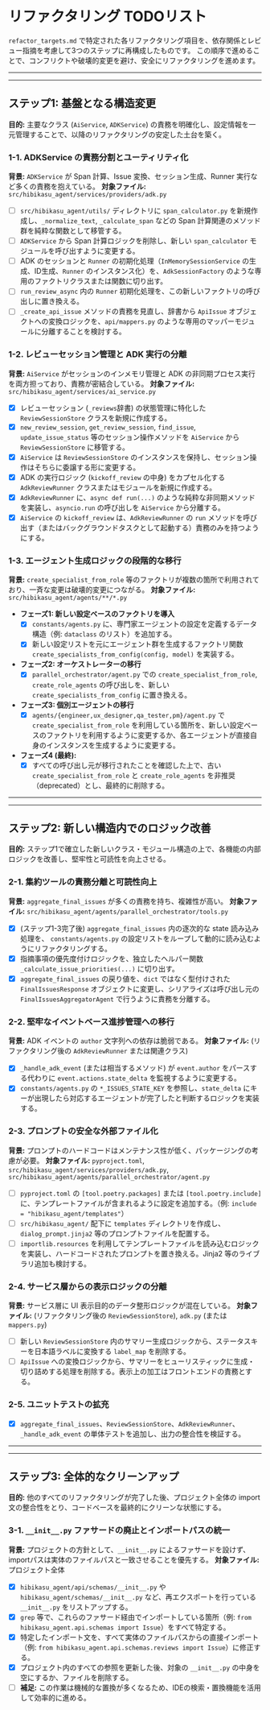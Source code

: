 # リファクタリング TODOリスト

`refactor_targets.md` で特定された各リファクタリング項目を、依存関係とレビュー指摘を考慮して3つのステップに再構成したものです。
この順序で進めることで、コンフリクトや破壊的変更を避け、安全にリファクタリングを進めます。

---
---

## ステップ1: 基盤となる構造変更

**目的:** 主要なクラス (`AiService`, `ADKService`) の責務を明確化し、設定情報を一元管理することで、以降のリファクタリングの安定した土台を築く。

### 1-1. ADKService の責務分割とユーティリティ化
**背景:** `ADKService` が Span 計算、Issue 変換、セッション生成、Runner 実行など多くの責務を抱えている。
**対象ファイル:** `src/hibikasu_agent/services/providers/adk.py`

- [ ] `src/hibikasu_agent/utils/` ディレクトリに `span_calculator.py` を新規作成し、`_normalize_text`, `_calculate_span` などの Span 計算関連のメソッド群を純粋な関数として移管する。
- [ ] `ADKService` から Span 計算ロジックを削除し、新しい `span_calculator` モジュールを呼び出すように変更する。
- [ ] ADK のセッションと `Runner` の初期化処理（`InMemorySessionService` の生成、ID生成、`Runner` のインスタンス化）を、`AdkSessionFactory` のような専用のファクトリクラスまたは関数に切り出す。
- [ ] `run_review_async` 内の `Runner` 初期化処理を、この新しいファクトリの呼び出しに置き換える。
- [ ] `_create_api_issue` メソッドの責務を見直し、辞書から `ApiIssue` オブジェクトへの変換ロジックを、`api/mappers.py` のような専用のマッパーモジュールに分離することを検討する。

### 1-2. レビューセッション管理と ADK 実行の分離
**背景:** `AiService` がセッションのインメモリ管理と ADK の非同期プロセス実行を両方担っており、責務が密結合している。
**対象ファイル:** `src/hibikasu_agent/services/ai_service.py`

- [x] レビューセッション (`_reviews`辞書) の状態管理に特化した `ReviewSessionStore` クラスを新規に作成する。
- [x] `new_review_session`, `get_review_session`, `find_issue`, `update_issue_status` 等のセッション操作メソッドを `AiService` から `ReviewSessionStore` に移管する。
- [x] `AiService` は `ReviewSessionStore` のインスタンスを保持し、セッション操作はそちらに委譲する形に変更する。
- [x] ADK の実行ロジック (`kickoff_review` の中身) をカプセル化する `AdkReviewRunner` クラスまたはモジュールを新規に作成する。
- [x] `AdkReviewRunner` に、`async def run(...)` のような純粋な非同期メソッドを実装し、`asyncio.run` の呼び出しを `AiService` から分離する。
- [x] `AiService` の `kickoff_review` は、`AdkReviewRunner` の `run` メソッドを呼び出す（またはバックグラウンドタスクとして起動する）責務のみを持つようにする。

### 1-3. エージェント生成ロジックの段階的な移行
**背景:** `create_specialist_from_role` 等のファクトリが複数の箇所で利用されており、一斉な変更は破壊的変更につながる。
**対象ファイル:** `src/hibikasu_agent/agents/**/*.py`

- **フェーズ1: 新しい設定ベースのファクトリを導入**
    - [x] `constants/agents.py` に、専門家エージェントの設定を定義するデータ構造（例: `dataclass` のリスト）を追加する。
    - [x] 新しい設定リストを元にエージェント群を生成するファクトリ関数 `create_specialists_from_config(config, model)` を実装する。
- **フェーズ2: オーケストレーターの移行**
    - [x] `parallel_orchestrator/agent.py` での `create_specialist_from_role`, `create_role_agents` の呼び出しを、新しい `create_specialists_from_config` に置き換える。
- **フェーズ3: 個別エージェントの移行**
    - [x] `agents/{engineer,ux_designer,qa_tester,pm}/agent.py` で `create_specialist_from_role` を利用している箇所を、新しい設定ベースのファクトリを利用するように変更するか、各エージェントが直接自身のインスタンスを生成するように変更する。
- **フェーズ4 (最終):**
    - [x] すべての呼び出し元が移行されたことを確認した上で、古い `create_specialist_from_role` と `create_role_agents` を非推奨（deprecated）とし、最終的に削除する。

---
---

## ステップ2: 新しい構造内でのロジック改善

**目的:** ステップ1で確立した新しいクラス・モジュール構造の上で、各機能の内部ロジックを改善し、堅牢性と可読性を向上させる。

### 2-1. 集約ツールの責務分離と可読性向上
**背景:** `aggregate_final_issues` が多くの責務を持ち、複雑性が高い。
**対象ファイル:** `src/hibikasu_agent/agents/parallel_orchestrator/tools.py`

- [x] (ステップ1-3完了後) `aggregate_final_issues` 内の逐次的な state 読み込み処理を、 `constants/agents.py` の設定リストをループして動的に読み込むようにリファクタリングする。
- [x] 指摘事項の優先度付けロジックを、独立したヘルパー関数 `_calculate_issue_priorities(...)` に切り出す。
- [x] `aggregate_final_issues` の戻り値を、`dict` ではなく型付けされた `FinalIssuesResponse` オブジェクトに変更し、シリアライズは呼び出し元の `FinalIssuesAggregatorAgent` で行うように責務を分離する。

### 2-2. 堅牢なイベントベース進捗管理への移行
**背景:** ADK イベントの `author` 文字列への依存は脆弱である。
**対象ファイル:** (リファクタリング後の `AdkReviewRunner` または関連クラス)

- [x] `_handle_adk_event` (または相当するメソッド) が `event.author` をパースする代わりに `event.actions.state_delta` を監視するように変更する。
- [x] `constants/agents.py` の `*_ISSUES_STATE_KEY` を参照し、`state_delta` にキーが出現したら対応するエージェントが完了したと判断するロジックを実装する。

### 2-3. プロンプトの安全な外部ファイル化
**背景:** プロンプトのハードコードはメンテナンス性が低く、パッケージングの考慮が必要。
**対象ファイル:** `pyproject.toml`, `src/hibikasu_agent/services/providers/adk.py`, `src/hibikasu_agent/agents/parallel_orchestrator/agent.py`

- [ ] `pyproject.toml` の `[tool.poetry.packages]` または `[tool.poetry.include]` に、テンプレートファイルが含まれるように設定を追加する。（例: `include = "hibikasu_agent/templates"`）
- [ ] `src/hibikasu_agent/` 配下に `templates` ディレクトリを作成し、`dialog_prompt.jinja2` 等のプロンプトファイルを配置する。
- [ ] `importlib.resources` を利用してテンプレートファイルを読み込むロジックを実装し、ハードコードされたプロンプトを置き換える。Jinja2 等のライブラリ追加も検討する。

### 2-4. サービス層からの表示ロジックの分離
**背景:** サービス層に UI 表示目的のデータ整形ロジックが混在している。
**対象ファイル:** (リファクタリング後の `ReviewSessionStore`), `adk.py` (または `mappers.py`)

- [ ] 新しい `ReviewSessionStore` 内のサマリー生成ロジックから、ステータスキーを日本語ラベルに変換する `label_map` を削除する。
- [ ] `ApiIssue` への変換ロジックから、サマリーをヒューリスティックに生成・切り詰めする処理を削除する。表示上の加工はフロントエンドの責務とする。

### 2-5. ユニットテストの拡充
- [x] `aggregate_final_issues`、`ReviewSessionStore`、`AdkReviewRunner`、`_handle_adk_event` の単体テストを追加し、出力の整合性を検証する。

---
---

## ステップ3: 全体的なクリーンアップ

**目的:** 他のすべてのリファクタリングが完了した後、プロジェクト全体の import 文の整合性をとり、コードベースを最終的にクリーンな状態にする。

### 3-1. `__init__.py` ファサードの廃止とインポートパスの統一
**背景:** プロジェクトの方針として、`__init__.py` によるファサードを設けず、importパスは実体のファイルパスと一致させることを優先する。
**対象ファイル:** プロジェクト全体

- [x] `hibikasu_agent/api/schemas/__init__.py` や `hibikasu_agent/schemas/__init__.py` など、再エクスポートを行っている `__init__.py` をリストアップする。
- [x] `grep` 等で、これらのファサード経由でインポートしている箇所（例: `from hibikasu_agent.api.schemas import Issue`）をすべて特定する。
- [x] 特定したインポート文を、すべて実体のファイルパスからの直接インポート（例: `from hibikasu_agent.api.schemas.reviews import Issue`）に修正する。
- [x] プロジェクト内のすべての参照を更新した後、対象の `__init__.py` の中身を空にするか、ファイルを削除する。
- [ ] **補足:** この作業は機械的な置換が多くなるため、IDEの検索・置換機能を活用して効率的に進める。
